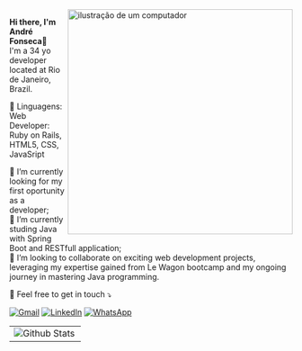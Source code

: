 <img src="https://raw.githubusercontent.com/MicaelliMedeiros/micaellimedeiros/master/image/computer-illustration.png" alt="ilustração de um computador" min-width="400px" max-width="400px" width="400px" align="right">

<p align="left"> 
<strong> Hi there, I'm André Fonseca👋 </strong> <br>
I'm a 34 yo developer located at Rio de Janeiro, Brazil. 
</p>

<p align="left">
  🦄 Linguagens: Web Developer: Ruby on Rails, HTML5, CSS, JavaSript
</p>

<p align="left">
  🔭 I’m currently looking for my first oportunity as a developer; <br>
  🌱 I’m currently studing Java with Spring Boot and RESTfull application; <br>
  👯 I’m looking to collaborate on exciting web development projects, leveraging my expertise gained from Le Wagon bootcamp and my ongoing journey in mastering Java programming. 
</p>

<p align="left">
  💌 Feel free to get in touch ⤵️
</p>

<p align="left">
  <a href="#" title="Gmail">
  <img src="https://img.shields.io/badge/-Gmail-FF0000?style=flat-square&labelColor=FF0000&logo=gmail&logoColor=white&link=mailto:andrefo.dev@gmail.com" alt="Gmail"/></a>
  <a href="#" title="LinkedIn">
  <img src="https://img.shields.io/badge/-Linkedin-0e76a8?style=flat-square&logo=Linkedin&logoColor=white&link=linkedin.com/in/andre-fonseca1511" alt="LinkedIn"/></a>
  <a href="#" title="WhatsApp">
  <img src="https://img.shields.io/badge/-WhatsApp-25d366?style=flat-square&labelColor=25d366&logo=whatsapp&logoColor=white&link=https://wa.me/5521981737880" alt="WhatsApp"/></a>
</p>
<table>
  <td>
      <img
        align="left"
        src="https://github-readme-stats.vercel.app/api/top-langs/?username=deco89&theme=dark&hide_border=false&include_all_commits=true&count_private=true&layout=compact"
        alt="Github Stats"
      />
  </td>  
</table>

<!--
**deco89/deco89** is a ✨ _special_ ✨ repository because its `README.md` (this file) appears on your GitHub profile.

Here are some ideas to get you started:

- 🔭 I’m currently working on ...
- 🌱 I’m currently learning Java and dependencies
- 👯 I’m looking to collaborate on ...
- 🤔 I’m looking for help with ...
- 💬 Ask me about ...
- 📫 How to reach me: ...
- 😄 Pronouns: ...
- ⚡ Fun fact: ...
-->

